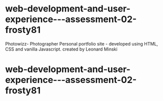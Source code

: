 # web-development-and-user-experience---assessment-02-frosty81
Photowizz- Photographer 
Personal portfolio site - developed using HTML, CSS and vanilla Javascript.
created by Leonard Minski
# web-development-and-user-experience---assessment-02-frosty81
